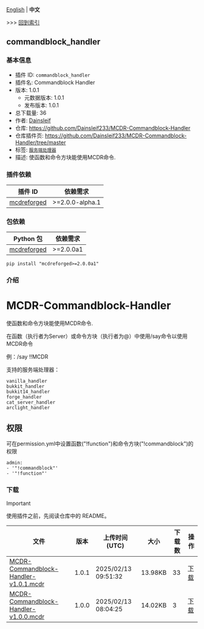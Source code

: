 [English](readme.md) | **中文**

\>\>\> [回到索引](/readme-zh_cn.md)

## commandblock_handler

### 基本信息

- 插件 ID: `commandblock_handler`
- 插件名: Commandblock Handler
- 版本: 1.0.1
  - 元数据版本: 1.0.1
  - 发布版本: 1.0.1
- 总下载量: 36
- 作者: [Dainsleif](https://github.com/Dainsleif233)
- 仓库: https://github.com/Dainsleif233/MCDR-Commandblock-Handler
- 仓库插件页: https://github.com/Dainsleif233/MCDR-Commandblock-Handler/tree/master
- 标签: [`服务端处理器`](/labels/handler/readme-zh_cn.md)
- 描述: 使函数和命令方块能使用MCDR命令.

### 插件依赖

| 插件 ID | 依赖需求 |
| --- | --- |
| [mcdreforged](https://github.com/Fallen-Breath/MCDReforged) | \>=2.0.0-alpha.1 |

### 包依赖

| Python 包 | 依赖需求 |
| --- | --- |
| [mcdreforged](https://pypi.org/project/mcdreforged) | \>=2.0.0a1 |

```
pip install "mcdreforged>=2.0.0a1"
```

### 介绍

# MCDR-Commandblock-Handler

使函数和命令方块能使用MCDR命令.

在函数（执行者为Server）或命令方块（执行者为@）中使用/say命令以使用MCDR命令

例：/say !!MCDR

支持的服务端处理器：

    vanilla_handler
    bukkit_handler
    bukkit14_handler
    forge_handler
    cat_server_handler
    arclight_handler

## 权限

可在permission.yml中设置函数("!function")和命令方块("!commandblock")的权限

    admin:
    - '"!commandblock"'
    - '"!function"'

### 下载

> [!IMPORTANT]
> 使用插件之前，先阅读仓库中的 README。

| 文件 | 版本 | 上传时间 (UTC) | 大小 | 下载数 | 操作 |
| --- | --- | --- | --- | --- | --- |
| [MCDR-Commandblock-Handler-v1.0.1.mcdr](https://github.com/Dainsleif233/MCDR-Commandblock-Handler/releases/tag/v1.0.1) | 1.0.1 | 2025/02/13 09:51:32 | 13.98KB | 33 | [下载](https://github.com/Dainsleif233/MCDR-Commandblock-Handler/releases/download/v1.0.1/MCDR-Commandblock-Handler-v1.0.1.mcdr) |
| [MCDR-Commandblock-Handler-v1.0.0.mcdr](https://github.com/Dainsleif233/MCDR-Commandblock-Handler/releases/tag/v1.0.0) | 1.0.0 | 2025/02/13 08:04:25 | 14.02KB | 3 | [下载](https://github.com/Dainsleif233/MCDR-Commandblock-Handler/releases/download/v1.0.0/MCDR-Commandblock-Handler-v1.0.0.mcdr) |

